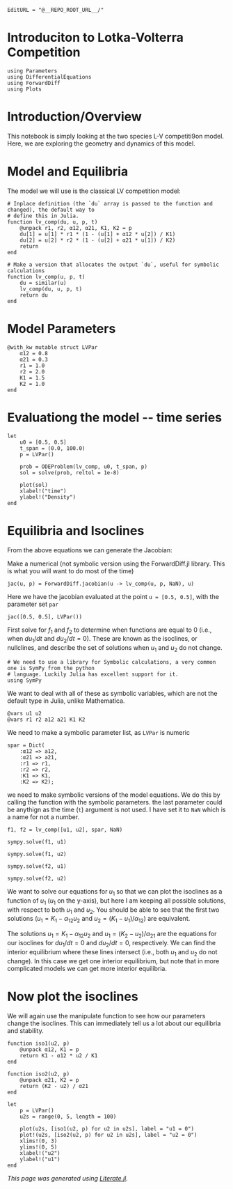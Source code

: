 ```@meta
EditURL = "@__REPO_ROOT_URL__/"
```

# Introduciton to Lotka-Volterra Competition

```@example lv_comp
using Parameters
using DifferentialEquations
using ForwardDiff
using Plots
```

# Introduction/Overview
This notebook is simply looking at the two species L-V competiti9on model. Here, we are exploring
the geometry and dynamics of this model.

# Model and Equilibria
The model we will use is the classical LV competition model:

```@example lv_comp
# Inplace definition (the `du` array is passed to the function and changed), the default way to
# define this in Julia.
function lv_comp(du, u, p, t)
    @unpack r1, r2, α12, α21, K1, K2 = p
    du[1] = u[1] * r1 * (1 - (u[1] + α12 * u[2]) / K1)
    du[2] = u[2] * r2 * (1 - (u[2] + α21 * u[1]) / K2)
    return
end

# Make a version that allocates the output `du`, useful for symbolic calculations
function lv_comp(u, p, t)
    du = similar(u)
    lv_comp(du, u, p, t)
    return du
end
```

# Model Parameters

```@example lv_comp
@with_kw mutable struct LVPar
    α12 = 0.8
    α21 = 0.3
    r1 = 1.0
    r2 = 2.0
    K1 = 1.5
    K2 = 1.0
end
```

# Evaluationg the model -- time series

```@example lv_comp
let
    u0 = [0.5, 0.5]
    t_span = (0.0, 100.0)
    p = LVPar()

    prob = ODEProblem(lv_comp, u0, t_span, p)
    sol = solve(prob, reltol = 1e-8)

    plot(sol)
    xlabel!("time")
    ylabel!("Density")
end
```

# Equilibria and Isoclines
From the above equations we can generate the Jacobian:

Make a numerical (not symbolic version using the ForwardDiff.jl library.
This is what you will want to do most of the time)

```@example lv_comp
jac(u, p) = ForwardDiff.jacobian(u -> lv_comp(u, p, NaN), u)
```

Here we have the jacobian evaluated at the point `u = [0.5, 0.5]`, with the parameter set `par`

```@example lv_comp
jac([0.5, 0.5], LVPar())
```

First solve for $f_1$ and $f_2$ to determine when functions are equal to 0 (i.e., when $du_1/dt$
and $du_2/dt = 0$). These are known as the isoclines, or nullclines, and describe the set of
solutions when $u_1$ and $u_2$ do not change.

```@example lv_comp
# We need to use a library for Symbolic calculations, a very common one is SymPy from the python
# language. Luckily Julia has excellent support for it.
using SymPy
```

We want to deal with all of these as symbolic variables, which are not the default type in Julia,
unlike Mathematica.

```@example lv_comp
@vars u1 u2
@vars r1 r2 a12 a21 K1 K2
```

We need to make a symbolic parameter list, as `LVPar` is numeric

```@example lv_comp
spar = Dict(
    :α12 => a12,
    :α21 => a21,
    :r1 => r1,
    :r2 => r2,
    :K1 => K1,
    :K2 => K2);
```

we need to make symbolic versions of the model equations. We do this by calling the function with
the symbolic parameters. the last parameter could be anythign as the time (`t`) argument is not
used. I have set it to `NaN` which is a name for not a number.

```@example lv_comp
f1, f2 = lv_comp([u1, u2], spar, NaN)

sympy.solve(f1, u1)

sympy.solve(f1, u2)

sympy.solve(f2, u1)

sympy.solve(f2, u2)
```

We want to solve our equations for $u_1$ so that we can plot the isoclines as a function of  $u_1$
($u_1$ on the y-axis), but here I am keeping all possible solutions, with respect to both $u_1$
and $u_2$. You should be able to see that the first two solutions ($u_1 = K_1 - \alpha_{12}u_2$
and $u_2 = (K_1 - u_1)/\alpha_{12}$) are equivalent.

The solutions $u_1 = K_1 - \alpha_{12}u_2$ and $u_1 = (K_2 - u_2)/\alpha_{21}$ are the equations
for our isoclines for $du_1/dt = 0$ and $du_2/dt = 0$, respectively. We can find the interior
equilibrium where these lines intersect (i.e., both $u_1$ and $u_2$ do not change). In this case
we get one interior equilibrium, but note that in more complicated models we can get more interior
equilibria.

# Now plot the isoclines
We will again use the manipulate function to see how our parameters change the isoclines. This can
immediately tell us a lot about our equilibria and stability.

```@example lv_comp
function iso1(u2, p)
    @unpack α12, K1 = p
    return K1 - α12 * u2 / K1
end

function iso2(u2, p)
    @unpack α21, K2 = p
    return (K2 - u2) / α21
end

let
    p = LVPar()
    u2s = range(0, 5, length = 100)

    plot(u2s, [iso1(u2, p) for u2 in u2s], label = "u1 = 0")
    plot!(u2s, [iso2(u2, p) for u2 in u2s], label = "u2 = 0")
    xlims!(0, 3)
    ylims!(0, 5)
    xlabel!("u2")
    ylabel!("u1")
end
```

*This page was generated using [Literate.jl](https://github.com/fredrikekre/Literate.jl).*

